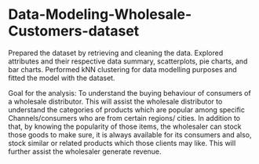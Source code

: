 # Data-Modeling-Wholesale-Customers-dataset
Prepared the dataset by retrieving and cleaning the data. Explored attributes and their respective data summary, scatterplots, pie charts, and bar charts. Performed kNN clustering for data modelling purposes and fitted the model with the dataset.


Goal for the analysis:
To understand the buying behaviour of consumers of a wholesale distributor. This will assist the wholesale distributor to understand the categories of products which are popular among specific Channels/consumers who are from certain regions/ cities. In addition to that, by knowing the popularity of those items, the wholesaler can stock those goods to make sure, it is always available for its consumers and also, stock similar or related products which those clients may like. This will further assist the wholesaler generate revenue.